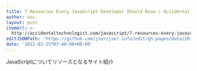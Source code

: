 ```yaml
---
title: 7 Resources Every JavaScript Developer Should Know | Accidental Technologist
author: azu
layout: post
itemUrl: >-
  http://accidentaltechnologist.com/javascript/7-resources-every-javascript-developer-should-know/
editJSONPath: 'https://github.com/jser/jser.info/edit/gh-pages/data/2012/03/index.json'
date: '2012-03-15T07:40:00+00:00'
---
```

JavaScriptについてリソースとなるサイト紹介
